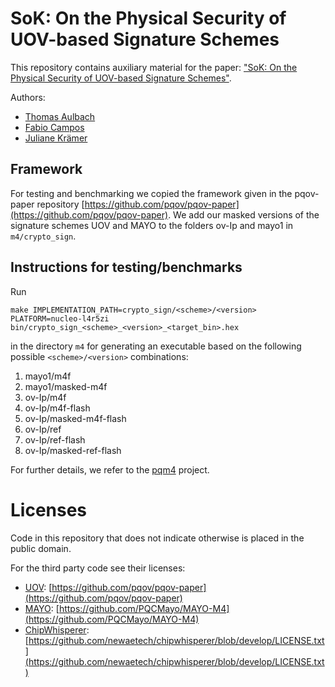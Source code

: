 # SoK: On the Physical Security of UOV-based Signature Schemes

This repository contains auxiliary material for the paper: ["SoK: On the Physical Security of UOV-based Signature Schemes"](https://eprint.iacr.org/2023/335).

Authors:
- [Thomas Aulbach](https://www.uni-regensburg.de/informatics-data-science/qpc/team/thomas-aulbach/index.html)
- [Fabio Campos](https://www.sopmac.de/)
- [Juliane Krämer](https://www.uni-regensburg.de/informatics-data-science/qpc/team/prof-dr-juliane-kraemer/index.html)


## Framework

For testing and benchmarking we copied the framework given in the pqov-paper repository [https://github.com/pqov/pqov-paper](https://github.com/pqov/pqov-paper).
We add our masked versions of the signature schemes UOV and MAYO to the folders ov-Ip and mayo1 in ```m4/crypto_sign```.


## Instructions for testing/benchmarks

Run 
```
make IMPLEMENTATION_PATH=crypto_sign/<scheme>/<version> PLATFORM=nucleo-l4r5zi bin/crypto_sign_<scheme>_<version>_<target_bin>.hex
```
in the directory ```m4``` for generating an executable based on the following possible ```<scheme>/<version>``` combinations:

1. mayo1/m4f
2. mayo1/masked-m4f
3. ov-Ip/m4f
4. ov-Ip/m4f-flash
5. ov-Ip/masked-m4f-flash
6. ov-Ip/ref
7. ov-Ip/ref-flash
8. ov-Ip/masked-ref-flash

For further details, we refer to the [pqm4](https://github.com/mupq/pqm4) project.

# Licenses

Code in this repository that does not indicate otherwise is placed in the public domain.

For the third party code see their licenses:

- [UOV](https://www.uovsig.org/): [https://github.com/pqov/pqov-paper](https://github.com/pqov/pqov-paper)
- [MAYO](https://pqmayo.org/): [https://github.com/PQCMayo/MAYO-M4](https://github.com/PQCMayo/MAYO-M4)
- [ChipWhisperer](https://github.com/newaetech/chipwhisperer): [https://github.com/newaetech/chipwhisperer/blob/develop/LICENSE.txt](https://github.com/newaetech/chipwhisperer/blob/develop/LICENSE.txt)